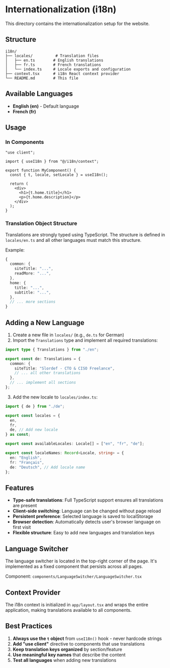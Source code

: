 # Internationalization (i18n)

This directory contains the internationalization setup for the website.

## Structure

```
i18n/
├── locales/          # Translation files
│   ├── en.ts        # English translations
│   ├── fr.ts        # French translations
│   └── index.ts     # Locale exports and configuration
├── context.tsx      # i18n React context provider
└── README.md        # This file
```

## Available Languages

- **English (en)** - Default language
- **French (fr)**

## Usage

### In Components

```tsx
"use client";

import { useI18n } from "@/i18n/context";

export function MyComponent() {
  const { t, locale, setLocale } = useI18n();

  return (
    <div>
      <h1>{t.home.title}</h1>
      <p>{t.home.description}</p>
    </div>
  );
}
```

### Translation Object Structure

Translations are strongly typed using TypeScript. The structure is defined in `locales/en.ts` and all other languages must match this structure.

Example:
```typescript
{
  common: {
    siteTitle: "...",
    readMore: "...",
  },
  home: {
    title: "...",
    subtitle: "...",
  },
  // ... more sections
}
```

## Adding a New Language

1. Create a new file in `locales/` (e.g., `de.ts` for German)
2. Import the `Translations` type and implement all required translations:

```typescript
import type { Translations } from "./en";

export const de: Translations = {
  common: {
    siteTitle: "Slordef - CTO & CISO Freelance",
    // ... all other translations
  },
  // ... implement all sections
};
```

3. Add the new locale to `locales/index.ts`:

```typescript
import { de } from "./de";

export const locales = {
  en,
  fr,
  de, // Add new locale
} as const;

export const availableLocales: Locale[] = ["en", "fr", "de"];

export const localeNames: Record<Locale, string> = {
  en: "English",
  fr: "Français",
  de: "Deutsch", // Add locale name
};
```

## Features

- **Type-safe translations**: Full TypeScript support ensures all translations are present
- **Client-side switching**: Language can be changed without page reload
- **Persistent preference**: Selected language is saved to localStorage
- **Browser detection**: Automatically detects user's browser language on first visit
- **Flexible structure**: Easy to add new languages and translation keys

## Language Switcher

The language switcher is located in the top-right corner of the page. It's implemented as a fixed component that persists across all pages.

Component: `components/LanguageSwitcher/LanguageSwitcher.tsx`

## Context Provider

The i18n context is initialized in `app/layout.tsx` and wraps the entire application, making translations available to all components.

## Best Practices

1. **Always use the `t` object** from `useI18n()` hook - never hardcode strings
2. **Add "use client"** directive to components that use translations
3. **Keep translation keys organized** by section/feature
4. **Use meaningful key names** that describe the content
5. **Test all languages** when adding new translations
